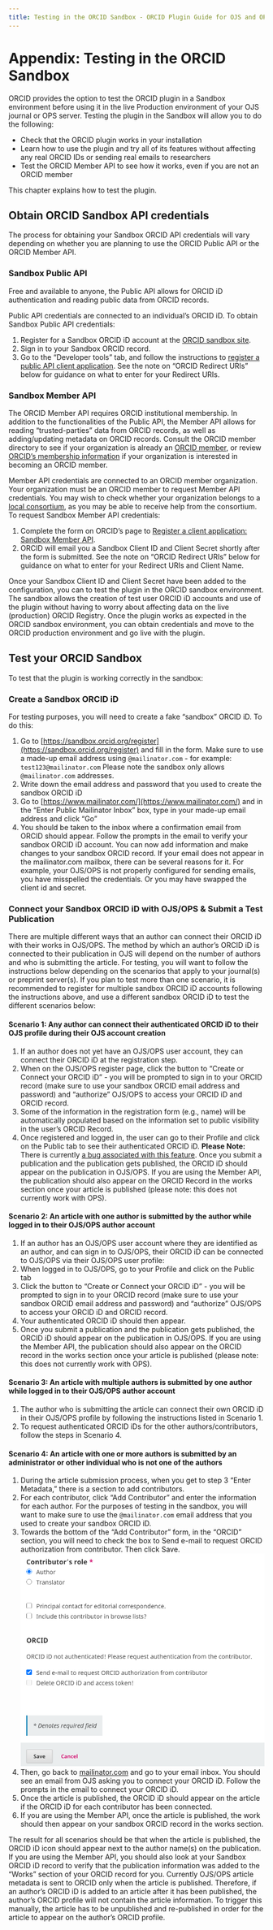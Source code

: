 ```yaml
---
title: Testing in the ORCID Sandbox - ORCID Plugin Guide for OJS and OPS
---
```


# Appendix:  Testing in the ORCID Sandbox

ORCID provides the option to test the ORCID plugin in a Sandbox environment before using it in the live Production environment of your OJS journal or OPS server. Testing the plugin in the Sandbox will allow you to do the following: 
* Check that the ORCID plugin works in your installation
* Learn how to use the plugin and try all of its features without affecting any real ORCID IDs or sending real emails to researchers
* Test the ORCID Member API to see how it works, even if you are not an ORCID member

This chapter explains how to test the plugin.

## Obtain ORCID Sandbox API credentials

The process for obtaining your Sandbox ORCID API credentials will vary depending on whether you are planning to use the ORCID Public API or the ORCID Member API. 

### Sandbox Public API

Free and available to anyone, the Public API allows for ORCID iD authentication and reading public data from ORCID records.

Public API credentials are connected to an individual’s ORCID iD. To obtain Sandbox Public API credentials:

1. Register for a Sandbox ORCID iD account at the [ORCID sandbox site](https://sandbox.orcid.org).
2. Sign in to your Sandbox ORCID record.
3. Go to the “Developer tools” tab, and follow the instructions to [register a public API client application](https://support.orcid.org/hc/en-us/articles/360006897174-Register-a-public-API-client-application). See the note on “ORCID Redirect URIs” below for guidance on what to enter for your Redirect URIs.

### Sandbox Member API

The ORCID Member API requires ORCID institutional membership. In addition to the functionalities of the Public API, the Member API allows for reading “trusted-parties” data from ORCID records, as well as adding/updating metadata on ORCID records. Consult the ORCID member directory to see if your organization is already an [ORCID member](https://orcid.org/members), or review [ORCID’s membership information](https://orcid.org/about/membership) if your organization is interested in becoming an ORCID member.

Member API credentials are connected to an ORCID member organization. Your organization must be an ORCID member to request Member API credentials. You may wish to check whether your organization belongs to a [local consortium](https://orcid.org/consortia), as you may be able to receive help from the consortium. To request Sandbox Member API credentials:

1. Complete the form on ORCID’s page to [Register a client application: Sandbox Member API](https://orcid.org/content/register-client-application-sandbox).
2. ORCID will email you a Sandbox Client ID and Client Secret shortly after the form is submitted. See the note on “ORCID Redirect URIs” below for guidance on what to enter for your Redirect URIs and Client Name.

Once your Sandbox Client ID and Client Secret have been added to the configuration, you can to test the plugin in the ORCID sandbox environment. The sandbox allows the creation of test user ORCID iD accounts and use of the plugin without having to worry about affecting data on the live (production) ORCID Registry. Once the plugin works as expected in the ORCID sandbox environment, you can obtain credentials and move to the ORCID production environment and go live with the plugin.

## Test your ORCID Sandbox

To test that the plugin is working correctly in the sandbox:

### Create a Sandbox ORCID iD

For testing purposes, you will need to create a fake “sandbox” ORCID iD. To do this:

1. Go to [https://sandbox.orcid.org/register](https://sandbox.orcid.org/register) and fill in the form. Make sure to use a made-up email address using `@mailinator.com` - for example: `test123@mailinator.com` Please note the sandbox only allows `@mailinator.com` addresses.
2. Write down the email address and password that you used to create the sandbox ORCID iD
3. Go to [https://www.mailinator.com/](https://www.mailinator.com/) and in the “Enter Public Mailinator Inbox” box, type in your made-up email address and click “Go”
4. You should be taken to the inbox where a confirmation email from ORCID should appear. Follow the prompts in the email to verify your sandbox ORCID iD account. You can now add information and make changes to your sandbox ORCID record. If your email does not appear in the mailinator.com mailbox, there can be several reasons for it. For example, your OJS/OPS  is not properly configured for sending emails, you have misspelled the credentials. Or you may have swapped the client id and secret.

### Connect your Sandbox ORCID iD with OJS/OPS & Submit a Test Publication

There are multiple different ways that an author can connect their ORCID iD with their works in OJS/OPS. The method by which an author’s ORCID iD is connected to their publication in OJS will depend on the number of authors and who is submitting the article. For testing, you will want to follow the instructions below depending on the scenarios that apply to your journal(s) or preprint server(s). If you plan to test more than one scenario, it is recommended to register for multiple sandbox ORCID iD accounts following the instructions above, and use a different sandbox ORCID iD to test the different scenarios below:

#### Scenario 1: Any author can connect their authenticated ORCID iD to their OJS profile during their OJS account creation

1. If an author does not yet have an OJS/OPS user account, they can connect their ORCID iD at the registration step.
2. When on the OJS/OPS register page, click the button to “Create or Connect your ORCID iD” - you will be prompted to sign in to your ORCID record (make sure to use your sandbox ORCID email address and password) and “authorize” OJS/OPS to access your ORCID iD and ORCID record.
3. Some of the information in the registration form (e.g., name) will be automatically populated based on the information set to public visibility in the user’s ORCID Record.
4. Once registered and logged in, the user can go to their Profile and click on the Public tab to see their authenticated ORCID iD. **Please Note:** There is currently [a bug associated with this feature](https://github.com/pkp/orcidProfile/issues/158). Once you submit a publication and the publication gets published, the ORCID iD should appear on the publication in OJS/OPS. If you are using the Member API, the publication should also appear on the ORCID Record in the works section once your article is published (please note: this does not currently work with OPS).

#### Scenario 2: An article with one author is submitted by the author while logged in to their OJS/OPS author account

1. If an author has an OJS/OPS user account where they are identified as an author, and can sign in to OJS/OPS, their ORCID iD can be connected to OJS/OPS via their OJS/OPS user profile:
2. When logged in to OJS/OPS, go to your Profile and click on the Public tab
3. Click the button to “Create or Connect your ORCID iD” - you will be prompted to sign in to your ORCID record (make sure to use your sandbox ORCID email address and password) and “authorize” OJS/OPS to access your ORCID iD and ORCID record.
4. Your authenticated ORCID iD should then appear.
5. Once you submit a publication and the publication gets published, the ORCID iD should appear on the publication in OJS/OPS. If you are using the Member API, the publication should also appear on the ORCID record in the works section once your article is published (please note: this does not currently work with OPS).

#### Scenario 3: An article with multiple authors is submitted by one author while logged in to their OJS/OPS author account

1. The author who is submitting the article can connect their own ORCID iD in their OJS/OPS profile by following the instructions listed in Scenario 1.
2. To request authenticated ORCID iDs for the other authors/contributors, follow the steps in Scenario 4.

#### Scenario 4: An article with one or more authors is submitted by an administrator or other individual who is not one of the authors

1. During the article submission process, when you get to step 3 “Enter Metadata,” there is a section to add contributors.
2. For each contributor, click “Add Contributor” and enter the information for each author. For the purposes of testing in the sandbox, you will want to make sure to use the `@mailinator.com` email address that you used to create your sandbox ORCID iD.
3. Towards the bottom of the “Add Contributor” form, in the “ORCID” section, you will need to check the box to Send e-mail to request ORCID authorization from contributor. Then click Save.
![Image of ORCID contributor authorization](./assets/orcid-contributor-authorization.png)
4. Then, go back to [mailinator.com](https://www.mailinator.com) and go to your email inbox. You should see an email from OJS asking you to connect your ORCID iD. Follow the prompts in the email to connect your ORCID iD.
5. Once the article is published, the ORCID iD should appear on the article if the ORCID iD for each contributor has been connected.
6. If you are using the Member API, once the article is published, the work should then appear on your sandbox ORCID record in the works section.

The result for all scenarios should be that when the article is published, the ORCID iD icon should appear next to the author name(s) on the publication. If you are using the Member API, you should also look at your Sandbox ORCID iD record to verify that the publication information was added to the “Works” section of your ORCID record for you. Currently OJS/OPS article metadata is sent to ORCID only when the article is published. Therefore, if an author’s ORCID iD is added to an article after it has been published, the author’s ORCID profile will not contain the article information. To trigger this manually, the article has to be unpublished and re-published in order for the article to appear on the author’s ORCID profile.
